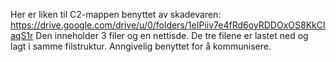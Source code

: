 Her er liken til C2-mappen benyttet av skadevaren: https://drive.google.com/drive/u/0/folders/1eIPiiv7e4fRd6oyRDDOxOS8KkCIaqS1r
Den inneholder 3 filer og en nettisde. De tre filene er lastet ned og lagt i samme filstruktur. Anngivelig benyttet for å kommunisere.
